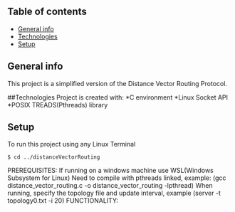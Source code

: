 ## Table of contents
* [General info](#general-info)
* [Technologies](#technologies)
* [Setup](#setup)

## General info
This project is a simplified version of the Distance Vector Routing Protocol.

##Technologies
Project is created with:
*C environment
*Linux Socket API
*POSIX TREADS(Pthreads) library

## Setup
To run this project using any Linux Terminal

```
$ cd ../distanceVectorRouting
```


PREREQUISITES:
	If running on a windows machine use WSL(Windows Subsystem for Linux)
	Need to compile with pthreads linked, example: (gcc distance_vector_routing.c -o distance_vector_routing -lpthread)
	When running, specify the topology file and update interval, example (server -t topology0.txt -i 20)
FUNCTIONALITY:
	
